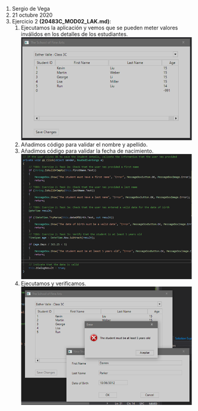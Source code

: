 1. Sergio de Vega
2. 21 octubre 2020
3. Ejercicio 2 **(20483C_MOD02_LAK.md)**:
   1. Ejecutamos la aplicación y vemos que se pueden meter valores inválidos en los detalles de los estudiantes.
   ![C1](images/C1.PNG)
   2. Añadimos código para validar el nombre y apellido.
   3. Añadimos código para validar la fecha de nacimiento.
   ![C2](images/C2.PNG)
   4. Ejecutamos y verificamos.
   ![C3](images/C3.PNG)